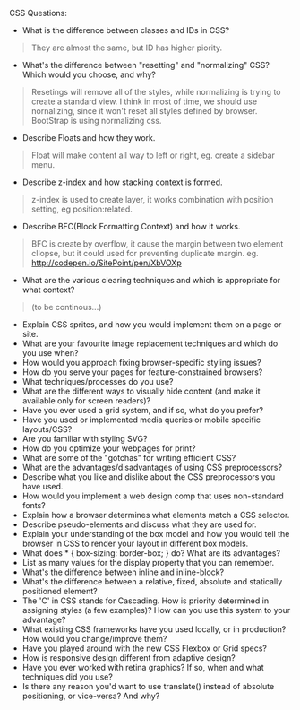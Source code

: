 CSS Questions:

- What is the difference between classes and IDs in CSS?
> They are almost the same, but ID has higher piority.

- What's the difference between "resetting" and "normalizing" CSS? Which would you choose, and why?
> Resetings will remove all of the styles, while normalizing is trying to create a standard view. I think in most of time, 
> we should use nornalizing, since it won't reset all styles defined by browser. BootStrap is using normalizing css.

- Describe Floats and how they work.
> Float will make content all way to left or right, eg. create a sidebar menu.

- Describe z-index and how stacking context is formed.
> z-index is used to create layer, it works combination with position setting, eg position:related.

- Describe BFC(Block Formatting Context) and how it works.
> BFC is create by overflow, it cause the margin between two element cllopse, but it could used for preventing duplicate margin.
> eg. http://codepen.io/SitePoint/pen/XbVOXp

- What are the various clearing techniques and which is appropriate for what context?
> (to be continous...)

- Explain CSS sprites, and how you would implement them on a page or site.
- What are your favourite image replacement techniques and which do you use when?
- How would you approach fixing browser-specific styling issues?
- How do you serve your pages for feature-constrained browsers?
- What techniques/processes do you use?
- What are the different ways to visually hide content (and make it available only for screen readers)?
- Have you ever used a grid system, and if so, what do you prefer?
- Have you used or implemented media queries or mobile specific layouts/CSS?
- Are you familiar with styling SVG?
- How do you optimize your webpages for print?
- What are some of the "gotchas" for writing efficient CSS?
- What are the advantages/disadvantages of using CSS preprocessors?
- Describe what you like and dislike about the CSS preprocessors you have used.
- How would you implement a web design comp that uses non-standard fonts?
- Explain how a browser determines what elements match a CSS selector.
- Describe pseudo-elements and discuss what they are used for.
- Explain your understanding of the box model and how you would tell the browser in CSS to render your layout in different box models.
- What does * { box-sizing: border-box; } do? What are its advantages?
- List as many values for the display property that you can remember.
- What's the difference between inline and inline-block?
- What's the difference between a relative, fixed, absolute and statically positioned element?
- The 'C' in CSS stands for Cascading. How is priority determined in assigning styles (a few examples)? How can you use this system to your advantage?
- What existing CSS frameworks have you used locally, or in production? How would you change/improve them?
- Have you played around with the new CSS Flexbox or Grid specs?
- How is responsive design different from adaptive design?
- Have you ever worked with retina graphics? If so, when and what techniques did you use?
- Is there any reason you'd want to use translate() instead of absolute positioning, or vice-versa? And why?

